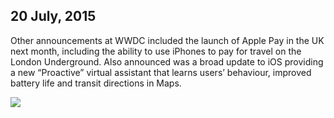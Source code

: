 ## 20 July, 2015

Other announcements at WWDC included the launch of Apple Pay in the UK next
month, including the ability to use iPhones to pay for travel on the London
Underground. Also announced was a broad update to iOS providing a new
“Proactive” virtual assistant that learns users’ behaviour, improved battery
life and transit directions in Maps.

![](http://matt.chadburn.co.uk/drop/foo.png)
